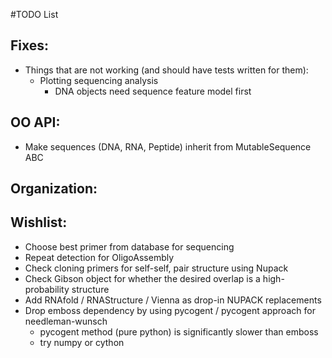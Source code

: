 #TODO List

## Fixes:
* Things that are not working (and should have tests written for them):
  * Plotting sequencing analysis
    * DNA objects need sequence feature model first

## OO API:
* Make sequences (DNA, RNA, Peptide) inherit from MutableSequence ABC

## Organization:

## Wishlist:
* Choose best primer from database for sequencing
* Repeat detection for OligoAssembly
* Check cloning primers for self-self, pair structure using Nupack
* Check Gibson object for whether the desired overlap is a high-probability structure
* Add RNAfold / RNAStructure / Vienna as drop-in NUPACK replacements
* Drop emboss dependency by using pycogent / pycogent approach for needleman-wunsch
  * pycogent method (pure python) is significantly slower than emboss
  * try numpy or cython
